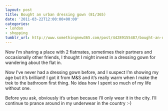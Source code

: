 ```yaml
---
layout: post
title: Bought an urban dressing gown (81/365)
date: '2011-03-22T12:00:00+00:00'
categories:
- london
- shopping
tumblr_url: http://www.somethingnew365.com/post/44289155487/bought-an-urban-dressing-gown-81365
---
```

Now I’m sharing a place with 2 flatmates, sometimes their partners and occasionally other friends, I thought I might invest in a dressing gown for wandering about the flat in.

Now I’ve never had a dressing gown before, and I suspect I’m showing my age but it’s brilliant! I got it from M&S and it’s really warm when I make the trek to the bathroom first thing. No idea how I spent so much of my life without one.

Before you ask, obviously it’s urban because I’ll only wear it in the city. I’ll continue to prance around in my underwear in the country :-)

